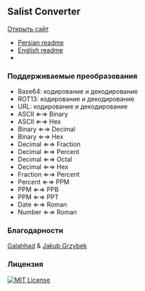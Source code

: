 
## Salist Converter
[Открыть сайт]()

- [Persian readme](https://github.com/sl-HapY/Salist-Converter/blob/main/FAreadme.md) 
- [English readme](https://github.com/sl-HapY/Salist-Converter/blob/main/README.md)
- 
### Поддерживаемые преобразования

- Base64: кодирование и декодирование
- ROT13: кодирование и декодирование
- URL: кодирование и декодирование
- ASCII ⇐⇒ Binary
- ASCII ⇐⇒ Hex
- Binary ⇐⇒ Decimal
- Binary ⇐⇒ Hex
- Decimal ⇐⇒ Fraction
- Decimal ⇐⇒ Percent
- Decimal ⇐⇒ Octal
- Decimal ⇐⇒ Hex
- Fraction ⇐⇒ Percent
- Percent ⇐⇒ PPM
- PPM ⇐⇒ PPB
- PPM ⇐⇒ PPT
- Date ⇐⇒ Roman
- Number ⇐⇒ Roman

### Благодарности

[Galahhad](https://github.com/Galahhad) & [Jakub Grzybek](https://github.com/00Kubi)

### Лицензия

[![MIT License](https://img.shields.io/badge/License-MIT-green.svg)](https://choosealicense.com/licenses/mit/)
